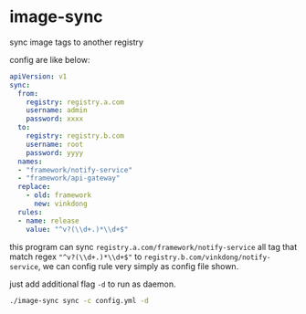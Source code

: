 # image-sync
sync  image tags to another registry

config are like below:

```yaml
apiVersion: v1
sync:
  from:
    registry: registry.a.com
    username: admin
    password: xxxx
  to: 
    registry: registry.b.com
    username: root
    password: yyyy
  names:
  - "framework/notify-service"
  - "framework/api-gateway"
  replace:
    - old: framework
      new: vinkdong
  rules:
  - name: release
    value: "^v?(\\d+.)*\\d+$"
```

this program can sync `registry.a.com/framework/notify-service` all tag that 
match regex `"^v?(\\d+.)*\\d+$"` to 
`registry.b.com/vinkdong/notify-service`, we can config rule very simply as config file shown.

just add additional flag `-d` to run as daemon.

```bash
./image-sync sync -c config.yml -d 
``` 